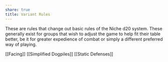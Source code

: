 ```yaml
---
share: true
title: Variant Rules
---
```

These are rules that change out basic rules of the Niche d20 system. These generally exist for groups that wish to adjust the game to help fit their table better, be it for greater expedience of combat or simply a different preferred way of playing.

[[Facing]]
[[Simplified Dogpiles]]
[[Static Defenses]]